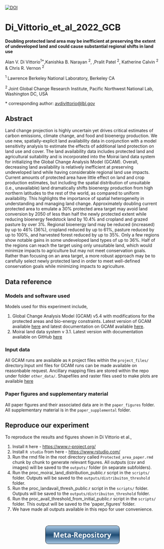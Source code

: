 [![DOI](https://zenodo.org/badge/476038123.svg)](https://zenodo.org/badge/latestdoi/476038123)

# Di_Vittorio_et_al_2022_GCB

**Doubling protected land area may be inefficient at preserving the extent of undeveloped land and could cause substantial regional shifts in land use**

Alan V. Di Vittorio<sup>1\*</sup>,Kanishka B. Narayan <sup>2</sup>,
,Pralit Patel <sup>2</sup>, Katherine Calvin <sup>2</sup> & Chris R. Vernon <sup>2</sup>


<sup>1 </sup> Lawrence Berkeley National Laboratory, Berkeley CA  

<sup>2 </sup> Joint Global Change Research Institute, Pacific Northwest National Lab, Washington DC, USA


\* corresponding author:  avdivittorio@lbl.gov

## Abstract
Land change projection is highly uncertain yet drives critical estimates of carbon emissions, climate change, and food and bioenergy production. We use new, spatially-explicit land availability data in conjunction with a model sensitivity analysis to estimate the effects of additional land protection on land use and cover. The land availability data includes protected land and agricultural suitability and is incorporated into the Moirai land data system for initializing the Global Change Analysis Model (GCAM). Overall, decreasing land availability is relatively inefficient at preserving undeveloped land while having considerable regional land use impacts. Current amounts of protected area have little effect on land and crop production estimates, but including the spatial distribution of unsuitable (i.e., unavailable) land dramatically shifts bioenergy production from high northern latitudes to the rest of the world, as compared to uniform availability. This highlights the importance of spatial heterogeneity in understanding and managing land change. Approximately doubling current protected area to emulate a 30% protected area target may avoid land conversion by 2050 of less than half the newly protected extent while reducing bioenergy feedstock land by 10.4% and cropland and grazed pasture by over 3%. Regional bioenergy land may be reduced (increased) by up to 46% (36%), cropland reduced by up to 61%, pasture reduced by up to 100%, and harvested forest reduced by up to 35%. Only a few regions show notable gains in some undeveloped land types of up to 36%. Half of the regions can reach the target using only unsuitable land, which would minimize impacts to agriculture but may not meet conservation goals. Rather than focusing on an area target, a more robust approach may be to carefully select newly protected land in order to meet well-defined conservation goals while minimizing impacts to agriculture.


## Data reference

### Models and software used
Models used for this experiment include,
1. Global Change Analysis Model (GCAM) v5.4 with modifications for the protected areas and bio-energy constraints. Latest version of GCAM available [here](https://zenodo.org/record/6619287) and latest documentation on GCAM available [here](https://jgcri.github.io/gcam-doc/).
2. Moirai land data system v 3.1. Latest version with documentation available on GitHub [here](https://github.com/JGCRI/moirai)

### Input data
All GCAM runs are available as `R` project files within the `project_files/` directory.Input xml files for GCAM runs can be made available on reasonbable request. Ancillary mapping files are stored within the repo under folder `other_data/`. Shapefiles and raster files used to make plots are available [here](https://zenodo.org/record/4688451)  

### Paper figures and supplementary material
All paper figures and their associated data are in the `paper_figures` folder.
All supplementary material is in the `paper_supplemental` folder.

## Reproduce our experiment
To reproduce the results and figures shown in Di Vittorio et al.,

1. Install `R` here - https://www.r-project.org/
2. Install `R studio` from here - https://www.rstudio.com/
3. Run the rmd file in the root directory called `Protected_area_paper.rmd` chunk by chunk to generate relevant figures. All outputs (csv and images) will be saved to the `outputs/` folder (in separate subfolders).
4. Run the proc_moirai_land_distribution_public.r script in the `scripts/` folder. Outputs will be saved to the `outputs/distribuiton_threshold` folder.
5. Run the proc_landavail_thresh_public.r script in the `scripts/` folder. Outputs will be saved to the `outputs/distribuiton_threshold` folder.
6. Run the proc_avail_threshold_from_initial_public.r script in the `scripts/` folder. This output will be saved to the 'paper_figures' folder.
7. We have made all outputs available in this repo for user convenience.


<br>
<p align="center">
<a href="https://jgcri.github.io/Di_Vittorio_et_al_2022_GCB/docs/articles/Protected_area_paper.html" target="_blank"><img src="https://github.com/JGCRI/jgcricolors/blob/main/vignettes/button_metarepo.PNG?raw=true" height="60"/></a>
</p>
